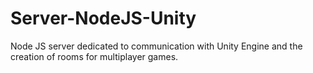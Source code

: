 # Server-NodeJS-Unity
Node JS server dedicated to communication with Unity Engine and the creation of rooms for multiplayer games.
